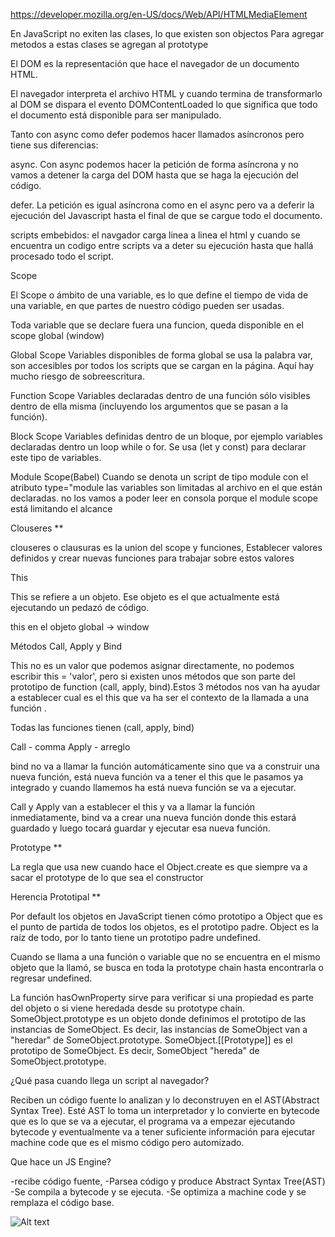 https://developer.mozilla.org/en-US/docs/Web/API/HTMLMediaElement

En JavaScript no exiten las clases, lo que existen son objectos
Para agregar metodos a estas clases se agregan al prototype 

El DOM es la representación que hace el navegador de un documento HTML.

El navegador interpreta el archivo HTML y cuando termina de transformarlo al DOM se dispara el evento DOMContentLoaded lo que significa que todo el documento está disponible para ser manipulado.

Tanto con async como defer podemos hacer llamados asíncronos pero tiene sus diferencias:

async. Con async podemos hacer la petición de forma asíncrona y no vamos a detener la carga del DOM hasta que se haga la ejecución del código.

defer. La petición es igual asíncrona como en el async pero va a deferir la ejecución del Javascript hasta el final de que se cargue todo el documento.

scripts embebidos: el navgador carga linea a linea el html y cuando se encuentra un codigo entre scripts va a deter su ejecución hasta que hallá procesado todo el script.

Scope

El Scope o ámbito de una variable, es lo que define el tiempo de vida de una variable, en que partes de nuestro código pueden ser usadas.

Toda variable que se declare fuera una funcion, queda disponible en el scope global (window)

Global Scope Variables disponibles de forma global se usa la palabra var, son accesibles por todos los scripts que se cargan en la página. Aquí hay mucho riesgo de sobreescritura.

Function Scope Variables declaradas dentro de una función sólo visibles dentro de ella misma (incluyendo los argumentos que se pasan a la función).

Block Scope Variables definidas dentro de un bloque, por ejemplo variables declaradas dentro un loop while o for. Se usa (let y const) para declarar este tipo de variables.

Module Scope(Babel) Cuando se denota un script de tipo module con el atributo type="module las variables son limitadas al archivo en el que están declaradas. no los vamos a poder leer 
en consola porque el module scope está limitando el alcance

Clouseres **

clouseres o clausuras es la union del scope y funciones, Establecer valores definidos y crear nuevas funciones para trabajar sobre estos valores

This

This se refiere a un objeto. Ese objeto es el que actualmente está ejecutando un pedazó de código.

this en el objeto global -> window

Métodos Call, Apply y Bind

This no es un valor que podemos asignar directamente, no podemos escribir this = 'valor', pero si existen unos métodos que son parte del prototipo de function (call, apply, bind).Estos 3 métodos nos van ha ayudar a establecer cual es el this que va ha ser el contexto de la llamada a una función .

Todas las funciones tienen (call, apply, bind)

Call - comma
Apply - arreglo

bind no va a llamar la función automáticamente sino que va a construir una nueva función, está nueva función va a tener el this que le pasamos ya integrado y cuando llamemos ha está nueva función se va a ejecutar.

Call y Apply van a establecer el this y va a llamar la función inmediatamente, bind va a crear una nueva función donde this estará guardado y luego tocará guardar y ejecutar esa nueva función.

Prototype **

La regla que usa new cuando hace el Object.create es que siempre va a sacar el prototype de lo que sea el constructor

Herencia Prototipal **

Por default los objetos en JavaScript tienen cómo prototipo a Object que es el punto de partida de todos los objetos, es el prototipo padre. Object es la raíz de todo, por lo tanto tiene un prototipo padre undefined.

Cuando se llama a una función o variable que no se encuentra en el mismo objeto que la llamó, se busca en toda la prototype chain hasta encontrarla o regresar undefined.

La función hasOwnProperty sirve para verificar si una propiedad es parte del objeto o si viene heredada desde su prototype chain.
SomeObject.prototype es un objeto donde definimos el prototipo de las instancias de SomeObject. Es decir, las instancias de SomeObject van a "heredar" de SomeObject.prototype.
SomeObject.[[Prototype]] es el prototipo de SomeObject. Es decir, SomeObject "hereda" de SomeObject.prototype.

¿Qué pasa cuando llega un script al navegador?

Reciben un código fuente lo analizan y lo deconstruyen en el AST(Abstract Syntax Tree). Esté AST lo toma un interpretador y lo convierte en bytecode que es lo que se va a ejecutar, el programa va a empezar ejecutando bytecode y eventualmente va a tener suficiente información para ejecutar machine code que es el mismo código pero automizado.

Que hace un JS Engine?

-recibe código fuente,
-Parsea código y produce Abstract Syntax Tree(AST)
-Se compila a bytecode y se ejecuta.
-Se optimiza a machine code y se remplaza el código base.


![Alt text](relative/assets/img/v8.jpg?raw=true "v8")
